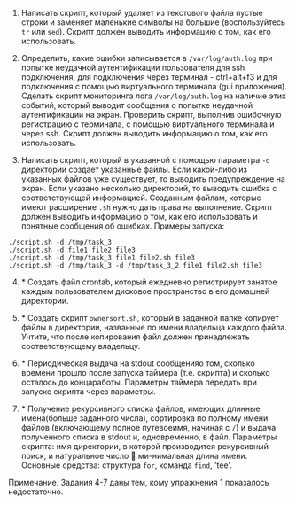 1. Написать скрипт, который удаляет из текстового файла пустые строки и заменяет маленькие символы на большие (воспользуйтесь `tr` или `sed`). Скрипт должен выводить информацию о том, как его использовать.

2. Определить, какие ошибки записывается в `/var/log/auth.log` при попытке неудачной аутентификации пользователя для ssh подключения, для подключения через терминал - ctrl+alt+f3 и для подключения с помощью виртуального терминала (gui приложения). Сделать скрипт мониторинга лога `/var/log/auth.log` на наличие этих событий, который выводит сообщения о попытке неудачной аутентификации на экран. Проверить скрипт, выполнив ошибочную регистрацию с терминала, с помощью виртуального терминала и через ssh. Скрипт должен выводить информацию о том, как его использовать.

3. Написать скрипт, который в указанной с помощью параметра `-d` директории создает указанные файлы. Если какой-либо из указанных файлов уже существует, то выводить предупреждение на экран. Если указано несколько директорий, то выводить ошибка с соответствующей  информацией. Созданным файлам, которые имеют расширение `.sh` нужно дать права на выполнение. Скрипт должен выводить информацию о том, как его использовать и понятные сообщения об ошибках. Примеры запуска:
```
./script.sh -d /tmp/task_3
./script.sh -d file1 file2 file3
./script.sh -d /tmp/task_3 file1 file2.sh file3
./script.sh -d /tmp/task_3 -d /tmp/task_3_2 file1 file2.sh file3
```

4. \* Создать файл crontab, который ежедневно регистрирует занятое каждым пользователем дисковое пространство в его домашней директории.

5. \* Создать скрипт `ownersort.sh`, который в заданной папке копирует файлы в директории, названные по имени владельца каждого файла. Учтите, что после копирования файл должен принадлежать соответствующему владельцу.

6. \* Периодическая выдача на stdout сообщенияо том, сколько времени прошло после запуска таймера (т.е. скрипта) и сколько осталось до концаработы. Параметры таймера передать при запуске скрипта через параметры.

7. \* Получение рекурсивного списка файлов, имеющих длинные имена(больше заданного числа), сортировка по полному имени файлов (включающему полное путевоеимя, начиная с `/`) и выдача полученного списка в stdout и, одновременно, в файл. Параметры скрипта: имя директории, в которой производится рекурсивный поиск, и натуральное число  ми-нимальная длина имени. Основные средства: структура `for`, команда `find`, 'tee'.

Примечание. Задания 4-7 даны тем, кому упражнения 1  показалось недостаточно.
